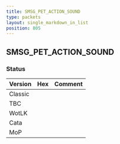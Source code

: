 ```yaml
---
title: SMSG_PET_ACTION_SOUND
type: packets
layout: single_markdown_in_list
position: 805
---
```


## SMSG_PET_ACTION_SOUND

### Status

Version | Hex | Comment
---------- | ---------- | ---------- 
Classic |  |  
TBC |  |  
WotLK |  |  
Cata |  |  
MoP |  |  